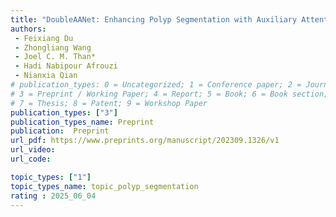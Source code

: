 ```yaml
---  
title: "DoubleAANet: Enhancing Polyp Segmentation with Auxiliary Attention and Area Adaptive"  
authors:  
 - Feixiang Du 
 - Zhongliang Wang  
 - Joel C. M. Than* 
 - Hadi Nabipour Afrouzi  
 - Nianxia Qian  
# publication_types: 0 = Uncategorized; 1 = Conference paper; 2 = Journal Paper;
# 3 = Preprint / Working Paper; 4 = Report; 5 = Book; 6 = Book section;
# 7 = Thesis; 8 = Patent; 9 = Workshop Paper
publication_types: ["3"] 
publication_types_name: Preprint   
publication:  Preprint  
url_pdf: https://www.preprints.org/manuscript/202309.1326/v1  
url_video:  
url_code: 

topic_types: ["1"]
topic_types_name: topic_polyp_segmentation
rating : 2025_06_04
---  
```

